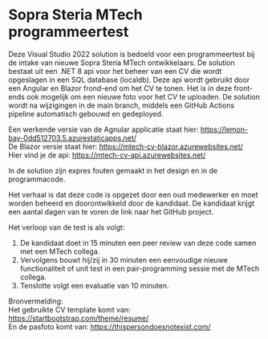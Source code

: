 # Sopra Steria MTech programmeertest

Deze Visual Studio 2022 solution is bedoeld voor een programmeertest bij de intake van nieuwe Sopra Steria MTech ontwikkelaars.
De solution bestaat uit een .NET 8 api voor het beheer van een CV die wordt opgeslagen in een SQL database (localdb).
Deze api wordt gebruikt door een Angular en Blazor frond-end om het CV te tonen. 
Het is in deze front-ends ook mogelijk om een nieuwe foto voor het CV te uploaden.
De solution wordt na wijzigingen in de main branch, middels een GitHub Actions pipeline automatisch gebouwd en gedeployed.

Een werkende versie van de Agnular applicatie staat hier: https://lemon-bay-0dd512703.5.azurestaticapps.net/
\
De Blazor versie staat hier: https://mtech-cv-blazor.azurewebsites.net/
\
Hier vind je de api: https://mtech-cv-api.azurewebsites.net/

In de solution zijn expres fouten gemaakt in het design en in de programmacode.

Het verhaal is dat deze code is opgezet door een oud medewerker en moet worden beheerd en doorontwikkeld door de kandidaat.
De kandidaat krijgt een aantal dagen van te voren de link naar het GitHub project.

Het verloop van de test is als volgt:
1. De kandidaat doet in 15 minuten een peer review van deze code samen met een MTech collega.
2. Vervolgens bouwt hij/zij in 30 minuten een eenvoudige nieuwe functionaliteit of unit test in een pair-programming sessie met de MTech collega.
3. Tenslotte volgt een evaluatie van 10 minuten.

Bronvermelding:\
Het gebruikte CV template komt van: https://startbootstrap.com/theme/resume/
\
En de pasfoto komt van: https://thispersondoesnotexist.com/
